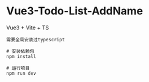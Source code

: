 # Vue3-Todo-List-AddName

Vue3 + Vite + TS

`需要全局安装过typescript`

``` 命令
# 安装依赖包
npm install

# 运行项目
npm run dev

```
